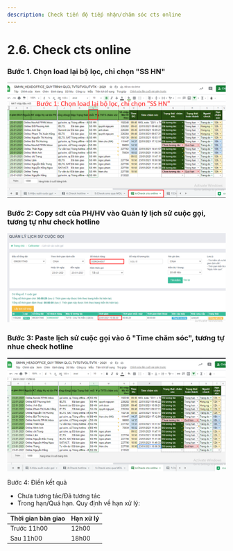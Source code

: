 ```yaml
---
description: Check tiến độ tiếp nhận/chăm sóc cts online
---
```


# 2.6. Check cts online

### Bước 1. Chọn load lại bộ lọc, chỉ chọn "SS HN"

![](../../.gitbook/assets/7.png)

### Bước 2: Copy sdt của PH/HV vào Quản lý lịch sử cuộc gọi, tương tự như check hotline

![](../../.gitbook/assets/8.png)

### Bước 3: Paste lịch sử cuộc gọi vào ô "Time chăm sóc", tương tự nhue check hotline

![](../../.gitbook/assets/9.png)

Bước 4: Điền kết quả

* Chưa tương tác/Đã tương tác
* Trong hạn/Quá hạn. Quy định về hạn xử lý:

| Thời gian bàn giao | Hạn xử lý |
| :--- | :--- |
| Trước 11h00 | 12h00 |
| Sau 11h00 | 18h00 |





